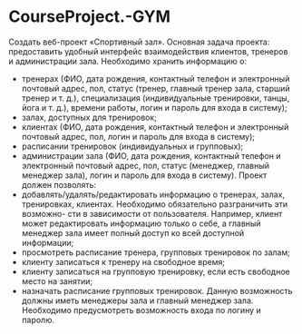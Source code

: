 # CourseProject.-GYM

Создать веб-проект «Спортивный зал».
Основная задача проекта: предоставить удобный интерфейс взаимодействия клиентов, тренеров и администрации зала.
Необходимо хранить информацию о:
- тренерах (ФИО, дата рождения, контактный телефон и электронный почтовый адрес, пол, статус (тренер, главный тренер зала, старший тренер
и т. д.), специализация (индивидуальные тренировки, танцы, йога и т. д.), времени работы, логин и пароль для входа в систему);
- залах, доступных для тренировок;
- клиентах (ФИО, дата рождения, контактный телефон и электронный почтовый адрес, пол, логин и пароль для входа в систему);
- расписании тренировок (индивидуальных и групповых);
- администрации зала (ФИО, дата рождения, контактный телефон и электронный почтовый адрес, пол, статус (менеджер, главный менеджер
зала), логин и пароль для входа в систему).
Проект должен позволять:
- добавлять/удалять/редактировать информацию о тренерах, залах, тренировках, клиентах. Необходимо обязательно разграничить эти возможно-
сти в зависимости от пользователя. Например, клиент может редактировать информацию только о себе, а главный менеджер зала имеет полный
доступ ко всей доступной информации;
- просмотреть расписание тренера, групповых тренировок по залам;
- клиенту записаться к тренеру на свободное время;
- клиенту записаться на групповую тренировку, если есть свободное местo на занятии;
- назначать расписание групповых тренировок. Данную возможность должны иметь менеджеры зала и главный менеджер зала.
Необходимо предусмотреть возможность входа по логину и паролю.
